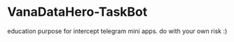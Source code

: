 # VanaDataHero-TaskBot
education purpose for intercept telegram mini apps. do with your own risk :)
